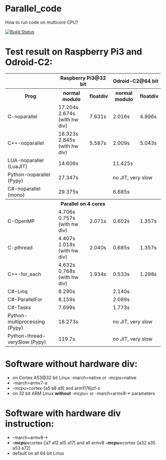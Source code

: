 # Parallel_code
How to run code on multicore CPU?

[![Build Status](https://travis-ci.org/fuszenecker/Parallel_code.svg?branch=master)](https://travis-ci.org/fuszenecker/Parallel_code)

# Test result on Raspberry Pi3 and Odroid-C2:

<table>
<tr><th></th><th colspan="2">Raspberry Pi3@32 bit</th><th colspan="2">Odroid-C2@64 bit</th></tr>
<tr><th>Prog</th><th>normal modulo</th><th>floatdiv</th><th>normal modulo</th><th>floatdiv</th></tr>
<tr><td>C-noparallel</td><td>17.204s<br>2.674s (with hw div)</td><td>7.631s</td> <td>2.016s</td><td>4.996s</td></tr>
<tr><td>C++-noparallel</td><td>18.323s<br>2.845s (with hw div)</td><td>5.587s</td> <td>2.009s</td><td>5.043s</td></tr>
<tr><td>LUA-noparallel (LuaJIT)</td><td colspan="2">14.606s</td> <td colspan="2">11.425s</td></tr>
<tr><td>Python-noparallel (Pypy)</td><td colspan="2">27.347s</td> <td colspan="2">no JIT, very slow </td></tr>
<tr><td>C#-noparallel (mono)</td><td colspan="2">29.375s</td> <td colspan="2">6.685s</td></tr>

<tr><th colspan="5">Parallel on 4 cores</th></tr>
<tr><td>C-OpenMP</td><td>4.706s<br>0.757s (with hw div)</td><td>2.071s</td>  <td>0.602s</td><td>1.357s</td></tr>
<tr><td>C-pthread</td><td>4.407s<br>1.018s (with hw div)</td><td>2.040s</td>  <td>0.685s</td><td>1.357s</td></tr>
<tr><td>C++-for_each</td><td>4.632s<br>0,768s (with hw div)</td><td>1.934s</td>  <td>0.533s</td><td>1.298s</td></tr>

<tr><td>C#-Linq</td><td colspan="2">8.290s</td> <td colspan="2">2.140s</td></tr>
<tr><td>C#-ParallelFor</td><td colspan="2">8.159s</td> <td colspan="2">2.089s</td></tr>
<tr><td>C#-Tasks</td><td colspan="2">7.699s</td> <td colspan="2">1.773s</td></tr>

<tr><td>Python-multiprocessing (Pypy)</td><td colspan="2">18.273s</td> <td colspan="2">no JIT, very slow</td></tr>
<tr><td>Python-thread-verySlow (Pypy)</td><td colspan="2">119.7s</td> <td colspan="2">no JIT, very slow</td></tr>
</table>


# Software without hardware div:

* on Cortex A53@32 bit Linux -march=native or -mcpu=native
* -march=armv7-a
* -mcpu=cortex-[a5 a8 a9] and arm1176jzf-s
* on 32 bit ARM Linux <b>without</b> -mcpu=  or -march=armv8-* parameters

# Software with hardware div instruction:

* -march=armv8-*
* <b>-mcpu=</b>cortex-[a7 a12 a15 a17] and all armv8 <b>-mcpu=</b>cortex-[a32 a35 a53 a72]
* default on all 64 bit Linux
